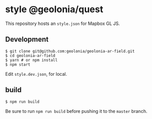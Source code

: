 # style @geolonia/quest

This repository hosts an `style.json` for Mapbox GL JS.

## Development

```shell
$ git clone git@github.com:geolonia/geolonia-ar-field.git
$ cd geolonia-ar-field
$ yarn # or npm install
$ npm start
```

Edit `style.dev.json`, for local.

## build

```shell
$ npm run build
```

Be sure to run `npm run build` before pushing it to the `master` branch.

